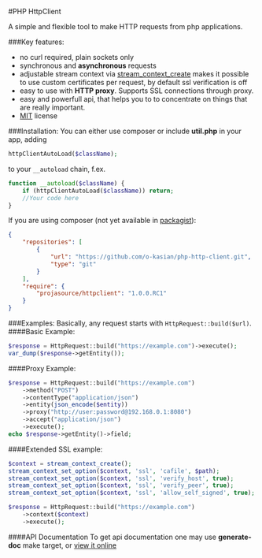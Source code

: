 #PHP HttpClient

A simple and flexible tool to make HTTP requests from php applications.

###Key features:
* no curl required, plain sockets only
* synchronous and **asynchronous** requests
* adjustable stream context via [stream_context_create](http://www.php.net/manual/en/function.stream-context-create.php) makes it possible to use custom certificates per request, by default ssl verification is off
* easy to use with **HTTP proxy**. Supports SSL connections through proxy.
* easy and powerfull api, that helps you to to concentrate on things that are really important.
* [MIT](http://opensource.org/licenses/MIT) license

###Installation:
You can either use composer or include **util.php** in your app, adding
```php
httpClientAutoLoad($className);
```
to your `__autoload` chain, f.ex.
```php
function __autoload($className) {
    if (httpClientAutoLoad($className)) return;
    //Your code here
}
```
If you are using composer (not yet available in [packagist](https://packagist.org/)):
```json
{
    "repositories": [
        {
            "url": "https://github.com/o-kasian/php-http-client.git",
            "type": "git"
        }
    ],
    "require": {
        "projasource/httpclient": "1.0.0.RC1"
    }
}
```
###Examples:
Basically, any request starts with `HttpRequest::build($url)`.
####Basic Example:
```php
$response = HttpRequest::build("https://example.com")->execute();
var_dump($response->getEntity());
```
####Proxy Example:
```php
$response = HttpRequest::build("https://example.com")
    ->method("POST")
    ->contentType("application/json")
    ->entity(json_encode($entity))
    ->proxy("http://user:password@192.168.0.1:8080")
    ->accept("application/json")
    ->execute();
echo $response->getEntity()->field;
```
####Extended SSL example:
```php
$context = stream_context_create();
stream_context_set_option($context, 'ssl', 'cafile', $path);
stream_context_set_option($context, 'ssl', 'verify_host', true);
stream_context_set_option($context, 'ssl', 'verify_peer', true);
stream_context_set_option($context, 'ssl', 'allow_self_signed', true);

$response = HttpRequest::build("https://example.com")
    ->context($context)
    ->execute();
```

####API Documentation
To get api documentation one may use **generate-doc** make target, or [view it online](http://o-kasian.github.io/php-http-client/doc/namespaces/org.projasource.httpclient.html)
